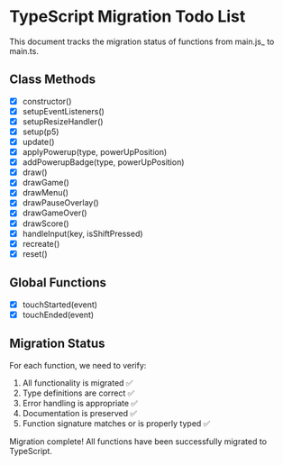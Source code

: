 # TypeScript Migration Todo List

This document tracks the migration status of functions from main.js_ to main.ts.

## Class Methods
- [x] constructor()
- [x] setupEventListeners()
- [x] setupResizeHandler()
- [x] setup(p5)
- [x] update()
- [x] applyPowerup(type, powerUpPosition)
- [x] addPowerupBadge(type, powerUpPosition)
- [x] draw()
- [x] drawGame()
- [x] drawMenu()
- [x] drawPauseOverlay()
- [x] drawGameOver()
- [x] drawScore()
- [x] handleInput(key, isShiftPressed)
- [x] recreate()
- [x] reset()

## Global Functions
- [x] touchStarted(event)
- [x] touchEnded(event)

## Migration Status
For each function, we need to verify:
1. All functionality is migrated ✅
2. Type definitions are correct ✅
3. Error handling is appropriate ✅
4. Documentation is preserved ✅
5. Function signature matches or is properly typed ✅

Migration complete! All functions have been successfully migrated to TypeScript.

